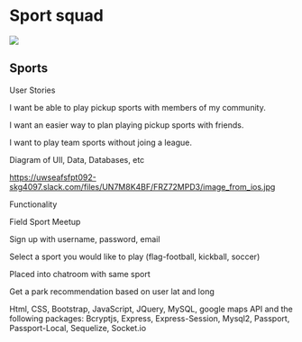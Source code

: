 # Sport squad

<img src="screenshot/main.png">

## Sports

User Stories

I want be able to play pickup sports with members of my community.

I want an easier way to plan playing pickup sports with friends.

I want to play team sports without joing a league.

Diagram of UIl, Data, Databases, etc

https://uwseafsfpt092-skg4097.slack.com/files/UN7M8K4BF/FRZ72MPD3/image_from_ios.jpg

Functionality

Field Sport Meetup

Sign up with username, password, email

Select a sport you would like to play (flag-football, kickball, soccer)


Placed into chatroom with same sport

Get a park recommendation based on user lat and long


Html, CSS, Bootstrap, JavaScript, JQuery, MySQL, google maps API  and the following packages: 
Bcryptjs,   Express,  Express-Session,  Mysql2, Passport,  Passport-Local,  Sequelize,  Socket.io

